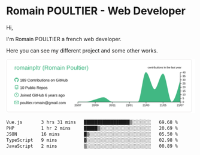 # Romain POULTIER - Web Developer

Hi,

I'm Romain POULTIER a french web developer.

Here you can see my different project and some other works.



[![](https://raw.githubusercontent.com/romainpltr/romainpltr/master/profile-summary-card-output/vue/0-profile-details.svg)](https://github.com/vn7n24fzkq/github-profile-summary-cards)

<!--START_SECTION:waka-->
```text
Vue.js       3 hrs 31 mins   █████████████████▒░░░░░░░   69.68 % 
PHP          1 hr 2 mins     █████▒░░░░░░░░░░░░░░░░░░░   20.69 % 
JSON         16 mins         █▒░░░░░░░░░░░░░░░░░░░░░░░   05.50 % 
TypeScript   9 mins          ▓░░░░░░░░░░░░░░░░░░░░░░░░   02.98 % 
JavaScript   2 mins          ▒░░░░░░░░░░░░░░░░░░░░░░░░   00.89 % 
```
<!--END_SECTION:waka-->
